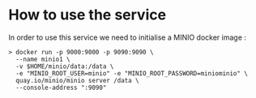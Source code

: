 # How to use the service 
In order to use this service we need to initialise a MINIO docker image :
```
> docker run -p 9000:9000 -p 9090:9090 \
  --name minio1 \
  -v $HOME/minio/data:/data \
  -e "MINIO_ROOT_USER=minio" -e "MINIO_ROOT_PASSWORD=miniominio" \
  quay.io/minio/minio server /data \
  --console-address ":9090"
```